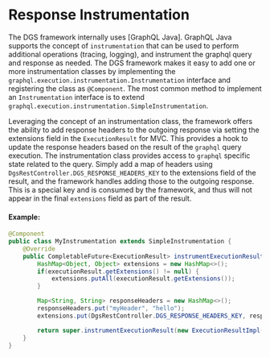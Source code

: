 # Response Instrumentation
The DGS framework internally uses [GraphQL Java].
GraphQL Java supports the concept of `instrumentation` that can be used to perform additional operations (tracing, logging), and instrument the graphql query and response as needed.
The DGS framework makes it easy to add one or more instrumentation classes by implementing the `graphql.execution.instrumentation.Instrumentation` interface and registering the class as `@Component`.
The most common method  to implement an `Instrumentation` interface is to extend `graphql.execution.instrumentation.SimpleInstrumentation`.

Leveraging the concept of an instrumentation class, the framework offers the ability to add response headers to the outgoing response via setting the extensions field in the `ExecutionResult` for MVC. 
This provides a hook to update the response headers based on the result of the `graphql` query execution.
The instrumentation class provides access to `graphql` specific state related to the query.
Simply add a map of headers using `DgsRestController.DGS_RESPONSE_HEADERS_KEY` to the extensions field of the result, and the framework handles adding those to the outgoing response. 
This is a special key and is consumed by the framework, and thus will not appear in the final `extensions` field as part of the result.


#### Example:

```java  
@Component
public class MyInstrumentation extends SimpleInstrumentation {
    @Override
    public CompletableFuture<ExecutionResult> instrumentExecutionResult(ExecutionResult executionResult, InstrumentationExecutionParameters parameters) {
        HashMap<Object, Object> extensions = new HashMap<>();
        if(executionResult.getExtensions() != null) {
            extensions.putAll(executionResult.getExtensions());
        }

        Map<String, String> responseHeaders = new HashMap<>();
        responseHeaders.put("myHeader", "hello");
        extensions.put(DgsRestController.DGS_RESPONSE_HEADERS_KEY, responseHeaders);

        return super.instrumentExecutionResult(new ExecutionResultImpl(executionResult.getData(), executionResult.getErrors(), extensions), parameters);
    }
}
```
